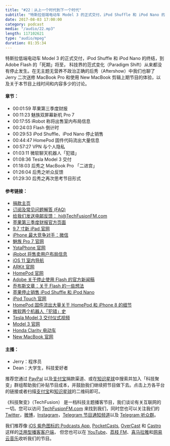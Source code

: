```yaml
---
title: "#22：从上一个时代到下一个时代"
subtitle: "特斯拉低端电动车 Model 3 的正式交付，iPod Shuffle 和 iPod Nano 的终结，到 Adobe Flash 的「死期」将至， 科技界的范式变化（Paradigm Shift）从来都没有停止发生。在无主题无营养不政治正确的后秀（Aftershow）中我们也聊了 Jerry 二次送修 MacBook Pro 和使用 New MacBook 剪辑上期节目的体验，以及关于本节目上线时间和内容多少的讨论。"
date: 2017-08-03 17:00:00
category: podcast
media: "/audio/22.mp3"
length: 117102621 
type: "audio/mpeg"
duration: 01:35:34
---
```


特斯拉低端电动车 Model 3 的正式交付，iPod Shuffle 和 iPod Nano 的终结，到 Adobe Flash 的「死期」将至， 科技界的范式变化（Paradigm Shift）从来都没有停止发生。在无主题无营养不政治正确的后秀（Aftershow）中我们也聊了 Jerry 二次送修 MacBook Pro 和使用 New MacBook 剪辑上期节目的体验，以及关于本节目上线时间和内容多少的讨论。

#### 章节：

- 00:01:59 苹果第三季度财报
- 00:11:23 魅族双屏幕新机 Pro 7 
- 00:17:55 iRobot 称将出售室内布局信息 
- 00:24:03 Flash 倒计时
- 00:29:53 iPod Shuffle、iPod Nano 停止销售
- 00:44:47 HomePod 固件代码流出大量信息
- 00:57:27 VPN 与个人隐私
- 01:03:11 微软聊天机器人「犯错」
- 01:08:36 Tesla Model 3 交付
- 01:18:03 后秀之 MacBook Pro 「二进宫」
- 01:26:04 后秀之听众反馈
- 01:29:30 后秀之再次思考节目形式

#### 参考链接：

- [捐款主页](https://techfusionfm.com/donate)
- [订阅及常见问题解答 (FAQ)](https://techfusionfm.com/faq)
- [给我们发送电邮反馈： hi@TechFusionFM.com](mailto:hi@techfusionfm.com)
- [苹果第三季度财报官方页面](https://www.apple.com/newsroom/2017/08/apple-reports-third-quarter-results/)
- [9.7 寸新 iPad 官网](https://www.apple.com/ipad-9.7/)
- [iPhone 最大竞争对手：微信](http://www.foxbusiness.com/features/2017/07/30/iphones-toughest-rival-in-china-is-wechat-messaging-app.html)
- [魅族 Pro 7 官网](https://www.meizu.com/pro7/)
- [YotaPhone 官网](https://yotaphone.com)
- [iRobot 将售卖用户布局信息](http://techcrunch.cn/2017/07/26/irobots-ceo-defends-roomba-home-mapping-as-privacy-concerns-arise/)
- [iOS 11 室内导航](https://www.macrumors.com/2017/06/22/apple-maps-indoor-maps-ios-11/)
- [ARKit 官网](https://developer.apple.com/arkit/)
- [HomePod 官网](https://www.apple.com/homepod/)
- [Adobe 关于停止使用 Flash 的官方新闻稿](https://blogs.adobe.com/conversations/2017/07/adobe-flash-update.html)
- [乔布斯文章：关于 Flash 的一些想法](https://www.apple.com/hotnews/thoughts-on-flash/)
- [苹果停止销售 iPod Shuffle 和 iPod Nano](http://www.businessinsider.com/apple-kills-off-ipod-nano-ipod-shuffle-2017-7)
- [iPod Touch 官网](https://www.apple.com/cn/ipod-touch/)
- [HomePod 固件流出大量关于 HomePod 和 iPhone 8 的细节](https://512pixels.net/2017/07/sts-iphone-someone-is-having-a-bad-day-at-apple/)
- [微软两个机器人「犯错」史](https://www.sohu.com/a/161440478_413980)
- [Tesla Model 3 交付仪式视频](https://vimeo.com/161138986)
- [Model 3 官网](https://www.tesla.cn/model3)
- [Honda Clarity 电动车](https://electrek.co/2017/06/11/honda-clarity-ev-details-89-mile-range-lease-only-269mo-available-augustseptember-doa/)
- [New MacBook 官网](https://www.apple.com/cn/macbook/)


#### 主播：

- Jerry：程序员
- Dean：大学生，科技爱好者

推荐您通过 [PayPal](https://paypal.me/techfusionfm/5) 以及[支付宝](HTTPS://QR.ALIPAY.COM/FKX09288AJOENI0MVZXM12)捐款渠道、或在[知识星球](https://www.xiaomiquan.com)中搜索并加入「科技聚变」群组帮助我们补贴节目成本，并鼓励我们继续把节目做下去。点击上方各平台的链接或者扫描[支付宝](https://techfusionfm.com/images/QR.JPG)和[知识星球](https://t.zsxq.com/IEmEM3f)的二维码即可。

《科技聚变》（TechFusion） 是一档科技主题播客节目，我们谈论有关互联网的一切。您可以访问 [TechFusionFM.com](https://TechFusionFM.com) 来找到我们，同时您也可以关注我们的 [Twitter](http://twitter.com/TechFusionFM)，[微博](http://weibo.com/TechFusionFM)，[Instagram](http://instagram.com/TechFusionFM)，[Telegram 节目通知频道](https://t.me/TechFusionFM)以及 [Telegram 听众群](https://t.me/TechFusionChat)。

我们推荐像 [iOS 紫色图标的 Podcasts App](https://itunes.apple.com/cn/podcast/id1202658654), [PocketCasts](http://pca.st/podcast/28fcd200-cc7c-0134-10da-25324e2a541d), [OverCast](https://overcast.fm) 和 [Castro](http://supertop.co/castro/) 这样的[泛用型播客客户端](https://techfusionfm.com/faq)， 但您也可以在 [YouTube](https://www.youtube.com/channel/UC6uvHf21Tjm5lepw6P2Ki-Q)、[荔枝 FM](https://www.lizhi.fm/1494013/)、[喜马拉雅](http://www.ximalaya.com/72456289/album/6648521)和[网易云音乐](http://music.163.com/#/djradio?id=347498120)收听我们的节目。
